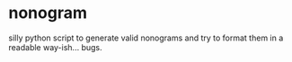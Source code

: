 # nonogram
silly python script to generate valid nonograms and try to format them in a readable way-ish... bugs.
